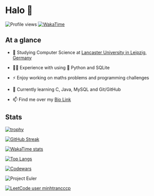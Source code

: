 # Halo 👋

![Profile views](https://gpvc.arturio.dev/minhtrancccp)
[![WakaTime](https://wakatime.com/badge/user/b32f8708-d489-4bad-8882-c2c36096c5a2.svg)](https://wakatime.com/@b32f8708-d489-4bad-8882-c2c36096c5a2)

## At a glance

- 📔 Studying Computer Science at [Lancaster University in Leipzig, Germany](https://www.lancasterleipzig.de/)

- :man_technologist: Experience with using 🐍 Python and SQLite

- ⚡ Enjoy working on maths problems and programming challenges
  
- 🌱 Currently learning C, Java, MySQL and Git/GitHub

- 📫 Find me over my [Bio Link](https://minhtran.bio.link/)  

## Stats

[![trophy](https://github-profile-trophy.vercel.app/?username=minhtrancccp&theme=dracula&no-bg=true&no-frame=true)](https://github.com/ryo-ma/github-profile-trophy)

[![GitHub Streak](https://github-readme-streak-stats.herokuapp.com?user=minhtrancccp&theme=dracula&hide_border=true&date_format=j%20M%5B%20Y%5D)](https://git.io/streak-stats)

[![WakaTime stats](https://github-readme-stats-mdjhbgmo2-minhtrancccp.vercel.app/api/wakatime?username=minhtrancccp&layout=compact&show_icons=true&theme=dracula&hide_border=true)](https://github.com/minhtrancccp/github-readme-stats)

[![Top Langs](https://github-readme-stats-mdjhbgmo2-minhtrancccp.vercel.app/api/top-langs/?username=minhtrancccp&layout=compact&show_icons=true&theme=dracula&hide_border=true)](https://github.com/minhtrancccp/github-readme-stats)

[![Codewars](https://www.codewars.com/users/minhtrancccp/badges/small)](https://www.codewars.com/users/minhtrancccp)

![Project Euler](https://projecteuler.net/profile/minhtrancccp.png)

[![LeetCode user minhtrancccp](https://img.shields.io/badge/dynamic/json?style=for-the-badge&labelColor=black&color=%23ffa116&label=Solved&query=solvedOverTotal&url=https%3A%2F%2Fleetcode-badge.vercel.app%2Fapi%2Fusers%2Fminhtrancccp&logo=leetcode&logoColor=yellow)](https://leetcode.com/minhtrancccp/)

<!--
- 🔭 I’m currently working on ...
- 👯 I’m looking to collaborate on ...
- 🤔 I’m looking for help with ...
- 💬 Ask me about ...
- 😄 Pronouns: ...
- ⚡ Fun fact: ...
-->
